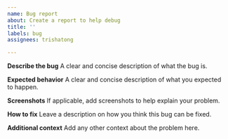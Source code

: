 ```yaml
---
name: Bug report
about: Create a report to help debug
title: ''
labels: bug
assignees: trishatong

---
```


**Describe the bug**
A clear and concise description of what the bug is.

**Expected behavior**
A clear and concise description of what you expected to happen.

**Screenshots**
If applicable, add screenshots to help explain your problem.

**How to fix**
Leave a description on how you think this bug can be fixed.

**Additional context**
Add any other context about the problem here.
